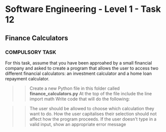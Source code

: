 # Software Engineering - Level 1 - Task 12
## Finance Calculators

### COMPULSORY TASK
For this task, assume that you have been approahed by a small financial company and asked to create a program that allows the user to access two different financial calculators: an investment calculator and a home loan repayment calculator.

>> Create a new Python file in this folder called <b>finance_calculators.py</b>
>> At the top of the file  include the line import math
>> Write code that will do the following:

   >> The user should be allowed to choose which calculation they want to do.
   >> How the user capitalises their selection should not affect how the program proceeds.
   >> If the user doesn't type in a valid input, show an appropriate error message


